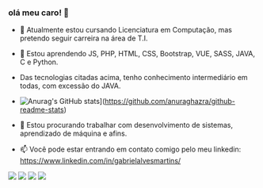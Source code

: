 ### olá meu caro! 👋

- 🔭 Atualmente estou cursando Licenciatura em Computação, mas pretendo seguir carreira na área de T.I.


- 🌱 Estou aprendendo JS, PHP, HTML, CSS, Bootstrap, VUE, SASS, JAVA, C e Python.
- Das tecnologias citadas acima, tenho conhecimento intermediário em todas, com excessão do JAVA.
- ![Anurag's GitHub stats](https://github-readme-stats.vercel.app/api?username=anuraghazra)](https://github.com/anuraghazra/github-readme-stats)
- 👯 Estou procurando trabalhar com desenvolvimento de sistemas, aprendizado de máquina e afins.
- 📫 Você pode estar entrando em contato comigo pelo meu linkedin: https://www.linkedin.com/in/gabrielalvesmartins/



[<img src="https://img.shields.io/badge/twitter-%231DA1F2.svg?&style=for-the-badge&logo=twitter&logoColor=white" />](https://twitter.com/USERNAME) [<img src="https://img.shields.io/badge/linkedin-%230077B5.svg?&style=for-the-badge&logo=linkedin&logoColor=white" />](https://www.linkedin.com/in/gabrielalvesmartins/) [<img src = "https://img.shields.io/badge/instagram-%23E4405F.svg?&style=for-the-badge&logo=instagram&logoColor=white">](https://www.instagram.com/gabriel_martins38/) [<img src = "https://img.shields.io/badge/facebook-%231877F2.svg?&style=for-the-badge&logo=facebook&logoColor=white">](https://www.facebook.com/gabriel.queiros.505)
